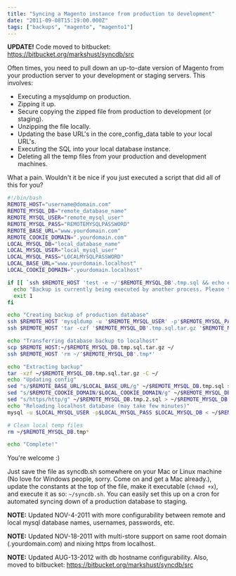 ```yaml
---
title: "Syncing a Magento instance from production to development"
date: "2011-09-08T15:19:00.000Z"
tags: ["backups", "magento", "magento1"]
---
```


**UPDATE!** Code moved to bitbucket: <a href="https://bitbucket.org/markshust/syncdb/src" target="_blank">https://bitbucket.org/markshust/syncdb/src</a>

Often times, you need to pull down an up-to-date version of Magento from your production server to your development or staging servers. This involves:

- Executing a mysqldump on production.
- Zipping it up.
- Secure copying the zipped file from production to development (or staging).
- Unzipping the file locally.
- Updating the base URL's in the core_config_data table to your local URL's.
- Executing the SQL into your local database instance.
- Deleting all the temp files from your production and development machines.

What a pain. Wouldn't it be nice if you just executed a script that did all of this for you?

```bash
#!/bin/bash
REMOTE_HOST="username@domain.com"
REMOTE_MYSQL_DB="remote_database_name"
REMOTE_MYSQL_USER="remote_mysql_user"
REMOTE_MYSQL_PASS="REMOTEMYSQLPASSWORD"
REMOTE_BASE_URL="www.yourdomain.com"
REMOTE_COOKIE_DOMAIN=".yourdomain.com"
LOCAL_MYSQL_DB="local_database_name"
LOCAL_MYSQL_USER="local_mysql_user"
LOCAL_MYSQL_PASS="LOCALMYSQLPASSWORD"
LOCAL_BASE_URL="www.yourdomain.localhost"
LOCAL_COOKIE_DOMAIN=".yourdomain.localhost"

if [[ `ssh $REMOTE_HOST 'test -e ~/'$REMOTE_MYSQL_DB'.tmp.sql && echo exists'` == *exists* ]]; then
  echo "Backup is currently being executed by another process. Please try again in a few moments."
  exit 1
fi

echo "Creating backup of production database"
ssh $REMOTE_HOST 'mysqldump -u '$REMOTE_MYSQL_USER' -p'$REMOTE_MYSQL_PASS' '$REMOTE_MYSQL_DB' > ~/'$REMOTE_MYSQL_DB'.tmp.sql' &> /dev/null
ssh $REMOTE_HOST 'tar -czf '$REMOTE_MYSQL_DB'.tmp.sql.tar.gz '$REMOTE_MYSQL_DB'.tmp.sql' &> /dev/null

echo "Transferring database backup to localhost"
scp $REMOTE_HOST:~/$REMOTE_MYSQL_DB.tmp.sql.tar.gz ~/
ssh $REMOTE_HOST 'rm ~/'$REMOTE_MYSQL_DB'.tmp*'

echo "Extracting backup" 
tar -xzf ~/$REMOTE_MYSQL_DB.tmp.sql.tar.gz -C ~/
echo "Updating config" 
sed "s/$REMOTE_BASE_URL/$LOCAL_BASE_URL/g" ~/$REMOTE_MYSQL_DB.tmp.sql > ~/$REMOTE_MYSQL_DB.tmp.1.sql
sed "s/$REMOTE_COOKIE_DOMAIN/$LOCAL_COOKIE_DOMAIN/g" ~/$REMOTE_MYSQL_DB.tmp.1.sql > ~/$REMOTE_MYSQL_DB.tmp.2.sql
sed "s/https/http/g" ~/$REMOTE_MYSQL_DB.tmp.2.sql > ~/$REMOTE_MYSQL_DB.tmp.final.sql
echo "Reloading localhost database (may take few minutes)"
mysql -u $LOCAL_MYSQL_USER -p$LOCAL_MYSQL_PASS $LOCAL_MYSQL_DB < ~/$REMOTE_MYSQL_DB.tmp.final.sql &> /dev/null

# Clean local temp files
rm ~/$REMOTE_MYSQL_DB.tmp*

echo "Complete!"
```

You're welcome :)

Just save the file as syncdb.sh somewhere on your Mac or Linux machine (No love for Windows people, sorry. Come on and get a Mac already.), update the constants at the top of the file, make it executable (`chmod +x`), and execute it as so: `~/syncdb.sh`. You can easily set this up on a cron for automated syncing down of a production database to staging.

**NOTE:** Updated NOV-4-2011 with more configurability between remote and local mysql database names, usernames, passwords, etc.

**NOTE:** Updated NOV-18-2011 with multi-store support on same root domain (.yourdomain.com) and nixing https from localhost.

**NOTE:** Updated AUG-13-2012 with db hostname configurability. Also, moved to bitbucket: <a href="https://bitbucket.org/markshust/syncdb/src" target="_blank">https://bitbucket.org/markshust/syncdb/src</a>
